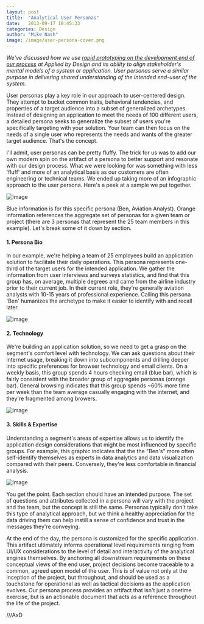 ```yaml
---
layout: post
title:  "Analytical User Personas"
date:   2013-09-17 10:45:33
categories: Design
author: "Mike Nash"
image: /image/user-persona-cover.png
---
```


*We've discussed how we use [rapid prototyping on the development end of our process](http://blog.appliedbydesign.com/development/2013/09/10/mitigating-risk-with-prototypes.html) at Applied by Design and its ability to align stakeholder's mental models of a system or application.  User personas serve a similar purpose in delivering shared understanding of the intended end-user of the system.*  

User personas play a key role in our approach to user-centered design.  They attempt to bucket common traits, behavioral tendencies, and properties of a target audience into a subset of generalized archetypes.  Instead of designing an application to meet the needs of 100 different users, a detailed persona seeks to generalize the subset of users you're specifically targeting with your solution.  Your team can then focus on the needs of a single user who represents the needs and wants of the greater target audience.  That's the concept.

I'll admit, user personas can be pretty fluffy.  The trick for us was to add our own modern spin on the artifact of a persona to better support and resonate with our design process.  What we were looking for was something with less 'fluff' and more of an analytical basis as our customers are often engineering or technical teams.  We ended up taking more of an infographic approach to the user persona.  Here's a peek at a sample we put together.  

![image](/image/Analytical-User-Persona.png)

<span class="blue-text">Blue information</span> is for this specific persona (Ben, Aviation Analyst).  <span class="orange-text">Orange information</span> references the aggregate set of personas for a given team or project (there are 3 personas that represent the 25 team members in this example).  Let's break some of it down by section.

#### 1. Persona Bio

In our example, we're helping a team of 25 employees build an application solution to facilitate their daily operations.  This persona represents one-third of the target users for the intended application.  We gather the information from user interviews and surveys statistics, and find that this group has, on average, multiple degrees and came from the airline industry prior to their current job.  In their current role, they're generally aviation analysts with 10-15 years of professional experience.  Calling this persona 'Ben' humanizes the archetype to make it easier to identify with and recall later.

![image](/image/bio-header.png)


#### 2. Technology
We're building an application solution, so we need to get a grasp on the segment's comfort level with technology.  We can ask questions about their internet usage, breaking it down into subcomponents and drilling deeper into specific preferences for browser technology and email clients.  On a weekly basis, this group spends 4 hours checking email <span class="blue-text">(blue bar)</span>, which is fairly consistent with the broader group of aggregate personas <span class="orange-text">(orange bar)</span>.  General browsing indicates that this group spends ~60% more time per week than the team average casually engaging with the internet, and they're fragmented among browers.  

![image](/image/technology.png)


#### 3. Skills & Expertise
Understanding a segment's areas of expertise allows us to identify the application design considerations that might be most influenced by specific groups.  For example, this graphic indicates that the the "Ben's" more often self-identify themselves as experts in data analytics and data visualization compared with their peers.  Conversely, they're less comfortable in financial analysis.

![image](/image/expertise.png)

You get the point.  Each section should have an intended purpose.  The set of questions and attributes collected in a persona will vary with the project and the team, but the concept is still the same.  Personas typically don't take this type of analytical approach, but we think a healthy appreciation for the data driving them can help instill a sense of confidence and trust in the messages they're conveying.  

At the end of the day, the persona is customized for the specific application. This artifact ultimately informs operational level requirements ranging from UI/UX considerations to the level of detail and interactivity of the analytical engines themselves. By anchoring all downstream requirements on these conceptual views of the end user, project decisions become traceable to a common, agreed upon model of the user. This is of value not only at the inception of the project, but throughout, and should be used as a touchstone for operational as well as tactical decisions as the application evolves. Our persona process provides an artifact that isn't just a onetime exercise, but is an actionable document that acts as a reference throughout the life of the project.


///AxD



